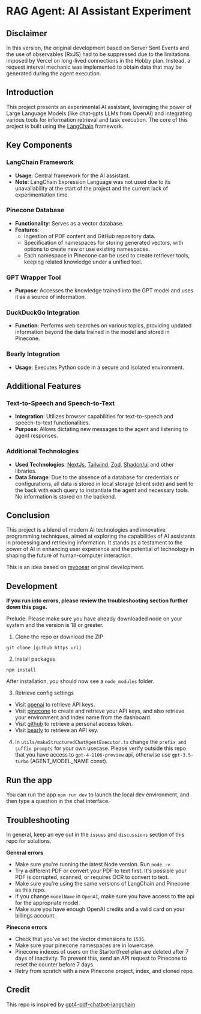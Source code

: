 # RAG Agent: AI Assistant Experiment

## Disclaimer
In this version, the original development based on Server Sent Events and the use of observables (RxJS) had to be suppressed due to the limitations imposed by Vercel on long-lived connections in the Hobby plan. Instead, a request interval mechanic was implemented to obtain data that may be generated during the agent execution.

## Introduction

This project presents an experimental AI assistant, leveraging the power of Large Language Models (like chat-gpts LLMs from OpenAI) and integrating various tools for information retrieval and task execution. The core of this project is built using the [LangChain](https://js.langchain.com/) framework.

## Key Components

### LangChain Framework
- **Usage**: Central framework for the AI assistant.
- **Note**: LangChain Expression Language was not used due to its unavailability at the start of the project and the current lack of experimentation time.

### Pinecone Database
- **Functionality**: Serves as a vector database.
- **Features**:
  - Ingestion of PDF content and GitHub repository data.
  - Specification of namespaces for storing generated vectors, with options to create new or use existing namespaces.
  - Each namespace in Pinecone can be used to create retriever tools, keeping related knowledge under a unified tool.

### GPT Wrapper Tool
- **Purpose**: Accesses the knowledge trained into the GPT model and uses it as a source of information.

### DuckDuckGo Integration
- **Function**: Performs web searches on various topics, providing updated information beyond the data trained in the model and stored in Pinecone.

### Bearly Integration
- **Usage**: Executes Python code in a secure and isolated environment.

## Additional Features

### Text-to-Speech and Speech-to-Text
- **Integration**: Utilizes browser capabilities for text-to-speech and speech-to-text functionalities.
- **Purpose**: Allows dictating new messages to the agent and listening to agent responses.

### Additional Technologies
- **Used Technologies**: [NextJs](https://nextjs.org/), [Tailwind](https://tailwindcss.com/), [Zod](https://zod.dev/), [Shadcn/ui](https://ui.shadcn.com/) and other libraries.
- **Data Storage**: Due to the absence of a database for credentials or configurations, all data is stored in local storage (client side) and sent to the back with each query to instantiate the agent and necessary tools. No information is stored on the backend.

## Conclusion

This project is a blend of modern AI technologies and innovative programming techniques, aimed at exploring the capabilities of AI assistants in processing and retrieving information. It stands as a testament to the power of AI in enhancing user experience and the potential of technology in shaping the future of human-computer interaction.

This is an idea based on [myooear](https://github.com/mayooear/gpt4-pdf-chatbot-langchain) original development.

## Development

**If you run into errors, please review the troubleshooting section further down this page.**

Prelude: Please make sure you have already downloaded node on your system and the version is 18 or greater.

1. Clone the repo or download the ZIP

```
git clone [github https url]
```

2. Install packages

```
npm install
```

After installation, you should now see a `node_modules` folder.

3. Retrieve config settings

- Visit [openai](https://help.openai.com/en/articles/4936850-where-do-i-find-my-secret-api-key) to retrieve API keys.
- Visit [pinecone](https://pinecone.io/) to create and retrieve your API keys, and also retrieve your environment and index name from the dashboard.
- Visit [github](https://github.com/settings/tokens) to retrieve a personal access token.
- Visit [bearly](https://bearly.ai/dashboard/developers) to retrieve an API key.

4. In `utils/makeStructuredChatAgentExecutor.ts` change the `prefix and suffix prompts` for your own usecase. Please verify outside this repo that you have access to `gpt-4-1106-preview` api, otherwise use `gpt-3.5-turbo` (AGENT_MODEL_NAME const).

## Run the app

You can run the app `npm run dev` to launch the local dev environment, and then type a question in the chat interface.

## Troubleshooting

In general, keep an eye out in the `issues` and `discussions` section of this repo for solutions.

**General errors**

- Make sure you're running the latest Node version. Run `node -v`
- Try a different PDF or convert your PDF to text first. It's possible your PDF is corrupted, scanned, or requires OCR to convert to text.
- Make sure you're using the same versions of LangChain and Pinecone as this repo.
- If you change `modelName` in `OpenAI`, make sure you have access to the api for the appropriate model.
- Make sure you have enough OpenAI credits and a valid card on your billings account.

**Pinecone errors**

- Check that you've set the vector dimensions to `1536`.
- Make sure your pinecone namespaces are in lowercase.
- Pinecone indexes of users on the Starter(free) plan are deleted after 7 days of inactivity. To prevent this, send an API request to Pinecone to reset the counter before 7 days.
- Retry from scratch with a new Pinecone project, index, and cloned repo.

## Credit

This repo is inspired by [gpt4-pdf-chatbot-langchain
](https://github.com/mayooear/gpt4-pdf-chatbot-langchain)

